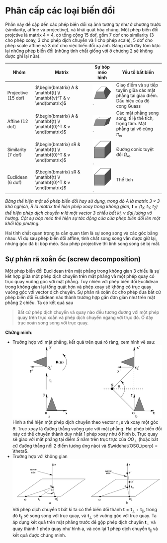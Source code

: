 # Phân cấp các loại biến đổi
Phần này đề cập đến các phép biến đổi xạ ảnh tương tự như ở chương trước (similarity, affine và projective), và khái quát hóa chúng. Một phép biến đổi projctive là matrix $4 \times 4$, có tổng cộng 15 dof, gồm 7 dof cho similarity (3 cho phép xoay, 3 cho phép dịch chuyển và 1 cho phép scale), 5 dof cho phép scale affine và 3 dof cho việc biến đổi xạ ảnh. Bảng dưới đây tóm lược lại những phép biến đổi (những tính chất giống với ở chương 2 sẽ không được ghi lại nữa).

| Nhóm                | Matrix                                                              | Sự bóp méo hình                                  | Yếu tố bất biến                                                                         |
|---------------------|---------------------------------------------------------------------|--------------------------------------------------|-----------------------------------------------------------------------------------------|
| Projective (15 dof) | $\begin{bmatrix} A & \mathbf{t} \\ \mathbf{v}^T & v \end{bmatrix}$  | ![img1](the-hierarchy-of-transformations-1.png). | Giao điểm và sự tiếp tuyến giữa các mặt phẳng tại giao điểm. Dấu hiệu của độ cong Guass |
| Affine (12 dof)     | $\begin{bmatrix} A & \mathbf{t} \\ \mathbf{0}^T & v \end{bmatrix}$  | ![img2](the-hierarchy-of-transformations-2.png). | Các mặt phẳng song song, tỉ lệ thể tích, trọng tâm. Mặt phẳng tại vô cùng $\pi_\infty$  |
| Similarity (7 dof)  | $\begin{bmatrix} sR & \mathbf{t} \\ \mathbf{0}^T & v \end{bmatrix}$ | ![img3](the-hierarchy-of-transformations-3.png). | Đường conic tuyệt đối $\Omega _\infty$                                                  |
| Euclidean (6 dof)   | $\begin{bmatrix} sR & \mathbf{t} \\ \mathbf{0}^T & v \end{bmatrix}$ | ![img3](the-hierarchy-of-transformations-3.png). | Thể tích                                                                                |

*Bảng thể hiện một số phép biến đổi hay sử dụng, trong đó $A$ là matrix $3 \times 3$ khả nghịch, $R$ là matrix thể hiện phép xoay trong không gian, $\mathbf{t} = (t_X, t_Y, t_Z)$ thể hiện phép dịch chuyển $\mathbf{v}$ là một vector 3 chiều bất kì, $v$ đại lượng vô hướng. Cột sự bóp méo thẻ hiện sự tác động của của phép biến đổi lên một khối lập phương.*

Hai tính chất quan trọng ta cần quan tâm là sự song song và các góc bằng nhau. Ví dụ sau phép biến đổi affine, tính chất song song vẫn được giữ lại, nhưng góc đã bị bóp méo. Sau phép projective thì tính song song sẽ bị mất.

## Sự phân rã xoắn ốc (screw decomposition)
Một phép biến đổi Euclidean trên mặt phẳng trong không gian 3 chiều là sự kết hợp giữa một phép dịch chuyển trên mặt phẳng và một phép quay có trục quay vuông góc với mặt phẳng. Tuy nhiên với phép biến đổi Euclidean trong không gian lại tổng quát hơn và phép xoay sẽ không có trục quay vuông góc với vector dịch chuyển. Sự phân rã xoắn ốc cho phép đưa bất cứ phép biến đổi Euclidean nào thành trường hợp gần đơn giản như trên mặt phẳng 2 chiều. Ta có kết quả sau

> Bất cứ phép dịch chuyển và quay nào đều tương đương với một phép quay trên trục xoắn và phép dịch chuyển ngang với trục đó. Ở đây trục xoán song song với trục quay.

**Chứng minh**:
- Trường hợp với mặt phẳng, kết quả trên quá rõ ràng, xem hình vẽ sau:
![prove1](the-hierarchy-of-transformations-prove-1.png)
Hình a thể hiện một phép dịch chuyển theo vector $t_\perp$s và xoay một góc $\theta$. Trục xoay là đường thẳng vuông góc với mặt phẳng. Hai phép biến đổi này có thể chuyển thành duy nhất 1 phép xoay như ở hình b. Trục quay sẽ giao với mặt phẳng tại điểm $S$ nằm trên trục trực của $OO_\perp$ (hoặc bất cứ đường thẳng nối 2 điểm tương ứng nào) và $\widehat{OSO_\perp} = \theta$.
- Trường hợp với không gian
![prove2](the-hierarchy-of-transformations-prove2.png)
Với phép dịch chuyển $\mathbf{t}$ bất kì ta có thể biến đổi thành $\mathbf t = \mathbf t _\perp + \mathbf t _\parallel$, trong đó $\mathbf t _\parallel$ sẽ song song với trục quay, và $\mathbf t _\perp$ sẽ vuông góc với trục quay. Ta áp dụng kết quả trên mặt phẳng trước để gộp phép dịch chuyển $\mathbf t _\perp$ và quay thành 1 phép quay như hình a, và còn lại 1 phép dịch chuyển $\mathbf t _\parallel$ và kết quả được chứng minh.